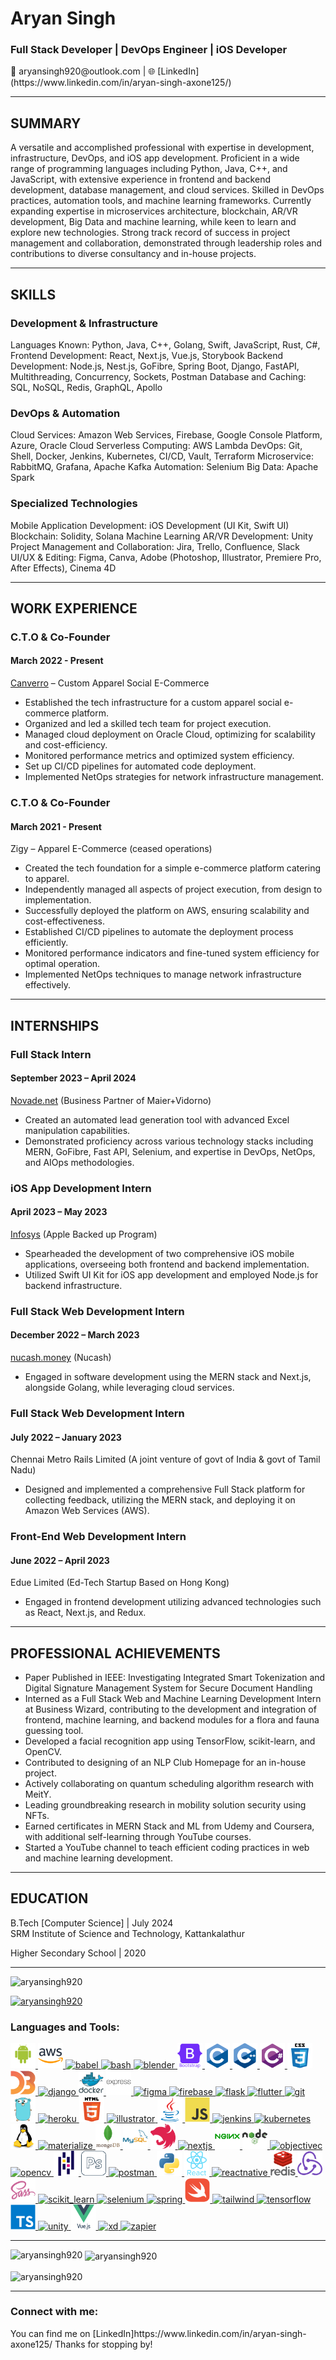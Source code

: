 
<div align="left">     
  <h1>
   Aryan Singh
  </h1>
  <h3>
   Full Stack Developer | DevOps Engineer | iOS Developer
  </h3>
  <p align="left">
   📧 aryansingh920@outlook.com |
   🌐 [LinkedIn](https://www.linkedin.com/in/aryan-singh-axone125/)
  </p>
  <hr/>
  <h2>
   SUMMARY
  </h2>
  <p align="left">
   A versatile and accomplished professional with expertise in development, infrastructure, DevOps, and iOS app
   development. Proficient in a wide range of programming languages including Python, Java, C++, and JavaScript, with
   extensive experience in frontend and backend development, database management, and cloud services. Skilled in
   DevOps practices, automation tools, and machine learning frameworks. Currently expanding expertise in microservices
   architecture, blockchain, AR/VR development, Big Data and machine learning, while keen to learn and explore new
   technologies. Strong track record of success in project management and collaboration, demonstrated through leadership
   roles and contributions to diverse consultancy and in-house projects.
  </p>
  <hr/>
  <h2>
   SKILLS
  </h2>
  <h3>
   Development & Infrastructure
  </h3>
  <p align="left">
   Languages Known: Python, Java, C++, Golang, Swift, JavaScript, Rust, C#,
   Frontend Development: React, Next.js, Vue.js, Storybook
   Backend Development: Node.js, Nest.js, GoFibre, Spring Boot, Django, FastAPI, Multithreading, Concurrency, Sockets, Postman
   Database and Caching: SQL, NoSQL, Redis, GraphQL, Apollo
  </p>
  <h3>
   DevOps & Automation
  </h3>
  <p align="left">
   Cloud Services: Amazon Web Services, Firebase, Google Console Platform, Azure, Oracle Cloud
   Serverless Computing: AWS Lambda
   DevOps: Git, Shell, Docker, Jenkins, Kubernetes, CI/CD, Vault, Terraform
   Microservice: RabbitMQ, Grafana, Apache Kafka
   Automation: Selenium
   Big Data: Apache Spark
  </p>
  <h3>
   Specialized Technologies
  </h3>
  <p align="left">
   Mobile Application Development: iOS Development (UI Kit, Swift UI)
   Blockchain: Solidity, Solana
   Machine Learning
   AR/VR Development: Unity
   Project Management and Collaboration: Jira, Trello, Confluence, Slack
   UI/UX & Editing: Figma, Canva, Adobe (Photoshop, Illustrator, Premiere Pro, After Effects), Cinema 4D
  </p>
  <hr/>
  <h2>
   WORK EXPERIENCE
  </h2>
  <h3>
   C.T.O & Co-Founder
  </h3>
  <h4>
   March 2022 - Present
  </h4>
  <p align="left">
   <a href="https://www.canverro.com/">Canverro</a> – Custom Apparel Social E-Commerce
  </p>
  <ul>
   <li>Established the tech infrastructure for a custom apparel social e-commerce platform.</li>
   <li>Organized and led a skilled tech team for project execution.</li>
   <li>Managed cloud deployment on Oracle Cloud, optimizing for scalability and cost-efficiency.</li>
   <li>Monitored performance metrics and optimized system efficiency.</li>
   <li>Set up CI/CD pipelines for automated code deployment.</li>
   <li>Implemented NetOps strategies for network infrastructure management.</li>
  </ul>
  <h3>
   C.T.O & Co-Founder
  </h3>
  <h4>
   March 2021 - Present
  </h4>
  <p align="left">
   Zigy – Apparel E-Commerce (ceased operations)
  </p>
  <ul>
   <li>Created the tech foundation for a simple e-commerce platform catering to apparel.</li>
   <li>Independently managed all aspects of project execution, from design to implementation.</li>
   <li>Successfully deployed the platform on AWS, ensuring scalability and cost-effectiveness.</li>
   <li>Established CI/CD pipelines to automate the deployment process efficiently.</li>
   <li>Monitored performance indicators and fine-tuned system efficiency for optimal operation.</li>
   <li>Implemented NetOps techniques to manage network infrastructure effectively.</li>
  </ul>
  <hr/>
  <h2>
   INTERNSHIPS
  </h2>
  <h3>
   Full Stack Intern
  </h3>
  <h4>
   September 2023 – April 2024
  </h4>
  <p align="left">
   <a href="https://www.novade.net/">Novade.net</a> (Business Partner of Maier+Vidorno)
  </p>
  <ul>
   <li>Created an automated lead generation tool with advanced Excel manipulation capabilities.</li>
   <li>Demonstrated proficiency across various technology stacks including MERN, GoFibre, Fast API, Selenium, and expertise in DevOps, NetOps, and AIOps methodologies.</li>
  </ul>
  <h3>
   iOS App Development Intern
  </h3>
  <h4>
   April 2023 – May 2023
  </h4>
  <p align="left">
   <a href="https://www.infosys.com/">Infosys</a> (Apple Backed up Program)
  </p>
  <ul>
   <li>Spearheaded the development of two comprehensive iOS mobile applications, overseeing both frontend and backend implementation.</li>
   <li>Utilized Swift UI Kit for iOS app development and employed Node.js for backend infrastructure.</li>
  </ul>
  <h3>
   Full Stack Web Development Intern
  </h3>
  <h4>
   December 2022 – March 2023
  </h4>
  <p align="left">
   <a href="https://nucash.money/">nucash.money</a> (Nucash)
  </p>
  <ul>
   <li>Engaged in software development using the MERN stack and Next.js, alongside Golang, while leveraging cloud services.</li>
  </ul>
  <h3>
   Full Stack Web Development Intern
  </h3>
  <h4>
   July 2022 – January 2023
  </h4>
  <p align="left">
   Chennai Metro Rails Limited (A joint venture of govt of India & govt of Tamil Nadu)
  </p>
  <ul>
   <li>Designed and implemented a comprehensive Full Stack platform for collecting feedback, utilizing the MERN stack, and deploying it on Amazon Web Services (AWS).</li>
  </ul>
  <h3>
   Front-End Web Development Intern
  </h3>
  <h4>


   June 2022 – April 2023
  </h4>
  <p align="left">
   Edue Limited (Ed-Tech Startup Based on Hong Kong)
  </p>
  <ul>
   <li>Engaged in frontend development utilizing advanced technologies such as React, Next.js, and Redux.</li>
  </ul>
  <hr/>
  <h2>
   PROFESSIONAL ACHIEVEMENTS
  </h2>
  <ul>
   <li>Paper Published in IEEE: Investigating Integrated Smart Tokenization and Digital Signature Management System for Secure Document Handling</li>
   <li>Interned as a Full Stack Web and Machine Learning Development Intern at Business Wizard, contributing to the development and integration of frontend, machine learning, and backend modules for a flora and fauna guessing tool.</li>
   <li>Developed a facial recognition app using TensorFlow, scikit-learn, and OpenCV.</li>
   <li>Contributed to designing of an NLP Club Homepage for an in-house project.</li>
   <li>Actively collaborating on quantum scheduling algorithm research with MeitY.</li>
   <li>Leading groundbreaking research in mobility solution security using NFTs.</li>
   <li>Earned certificates in MERN Stack and ML from Udemy and Coursera, with additional self-learning through YouTube courses.</li>
   <li>Started a YouTube channel to teach efficient coding practices in web and machine learning development.</li>
  </ul>
  <hr/>
  <h2>
   EDUCATION
  </h2>
  <p align="left">
   B.Tech [Computer Science] | July 2024
   <br/>
   SRM Institute of Science and Technology, Kattankalathur
  </p>
  <p align="left">
   Higher Secondary School | 2020
  </p>
   <hr/>
   <p align="left"> <img src="https://komarev.com/ghpvc/?username=aryansingh920&label=Profile%20views&color=0e75b6&style=flat" alt="aryansingh920" /> </p>
   <p align="left"> <a href="https://github.com/ryo-ma/github-profile-trophy"><img src="https://github-profile-trophy.vercel.app/?username=aryansingh920" alt="aryansingh920" /></a> </p>
   <p align="left"></p>
   <h3 align="left">Languages and Tools:</h3>
   <p align="left"> <a href="https://developer.android.com" target="_blank" rel="noreferrer"> <img src="https://raw.githubusercontent.com/devicons/devicon/master/icons/android/android-original-wordmark.svg" alt="android" width="40" height="40"/> </a> <a href="https://aws.amazon.com" target="_blank" rel="noreferrer"> <img src="https://raw.githubusercontent.com/devicons/devicon/master/icons/amazonwebservices/amazonwebservices-original-wordmark.svg" alt="aws" width="40" height="40"/> </a> <a href="https://babeljs.io/" target="_blank" rel="noreferrer"> <img src="https://www.vectorlogo.zone/logos/babeljs/babeljs-icon.svg" alt="babel" width="40" height="40"/> </a> <a href="https://www.gnu.org/software/bash/" target="_blank" rel="noreferrer"> <img src="https://www.vectorlogo.zone/logos/gnu_bash/gnu_bash-icon.svg" alt="bash" width="40" height="40"/> </a> <a href="https://www.blender.org/" target="_blank" rel="noreferrer"> <img src="https://download.blender.org/branding/community/blender_community_badge_white.svg" alt="blender" width="40" height="40"/> </a> <a href="https://getbootstrap.com" target="_blank" rel="noreferrer"> <img src="https://raw.githubusercontent.com/devicons/devicon/master/icons/bootstrap/bootstrap-plain-wordmark.svg" alt="bootstrap" width="40" height="40"/> </a> <a href="https://www.cprogramming.com/" target="_blank" rel="noreferrer"> <img src="https://raw.githubusercontent.com/devicons/devicon/master/icons/c/c-original.svg" alt="c" width="40" height="40"/> </a> <a href="https://www.w3schools.com/cpp/" target="_blank" rel="noreferrer"> <img src="https://raw.githubusercontent.com/devicons/devicon/master/icons/cplusplus/cplusplus-original.svg" alt="cplusplus" width="40" height="40"/> </a> <a href="https://www.w3schools.com/cs/" target="_blank" rel="noreferrer"> <img src="https://raw.githubusercontent.com/devicons/devicon/master/icons/csharp/csharp-original.svg" alt="csharp" width="40" height="40"/> </a> <a href="https://www.w3schools.com/css/" target="_blank" rel="noreferrer"> <img src="https://raw.githubusercontent.com/devicons/devicon/master/icons/css3/css3-original-wordmark.svg" alt="css3" width="40" height="40"/> </a> <a href="https://d3js.org/" target="_blank" rel="noreferrer"> <img src="https://raw.githubusercontent.com/devicons/devicon/master/icons/d3js/d3js-original.svg" alt="d3js" width="40" height="40"/> </a> <a href="https://www.djangoproject.com/" target="_blank" rel="noreferrer"> <img src="https://cdn.worldvectorlogo.com/logos/django.svg" alt="django" width="40" height="40"/> </a> <a href="https://www.docker.com/" target="_blank" rel="noreferrer"> <img src="https://raw.githubusercontent.com/devicons/devicon/master/icons/docker/docker-original-wordmark.svg" alt="docker" width="40" height="40"/> </a> <a href="https://expressjs.com" target="_blank" rel="noreferrer"> <img src="https://raw.githubusercontent.com/devicons/devicon/master/icons/express/express-original-wordmark.svg" alt="express" width="40" height="40"/> </a> <a href="https://www.figma.com/" target="_blank" rel="noreferrer"> <img src="https://www.vectorlogo.zone/logos/figma/figma-icon.svg" alt="figma" width="40" height="40"/> </a> <a href="https://firebase.google.com/" target="_blank" rel="noreferrer"> <img src="https://www.vectorlogo.zone/logos/firebase/firebase-icon.svg" alt="firebase" width="40" height="40"/> </a> <a href="https://flask.palletsprojects.com/" target="_blank" rel="noreferrer"> <img src="https://www.vectorlogo.zone/logos/pocoo_flask/pocoo_flask-icon.svg" alt="flask" width="40" height="40"/> </a> <a href="https://flutter.dev" target="_blank" rel="noreferrer"> <img src="https://www.vectorlogo.zone/logos/flutterio/flutterio-icon.svg" alt="flutter" width="40" height="40"/> </a> <a href="https://git-scm.com/" target="_blank" rel="noreferrer"> <img src="https://www.vectorlogo.zone/logos/git-scm/git-scm-icon.svg" alt="git" width="40" height="40"/> </a> <a href="https://golang.org" target="_blank" rel="noreferrer"> <img src="https://raw.githubusercontent.com/devicons/devicon/master/icons/go/go-original.svg" alt="go" width="40" height="40"/> </a> <a href="https://heroku.com" target="_blank" rel="noreferrer"> <img src="https://www.vectorlogo.zone/logos/heroku/heroku-icon.svg" alt="heroku" width="40" height="40"/> </a> <a href="https://www.w3.org/html/" target="_blank" rel="noreferrer"> <img src="https://raw.githubusercontent.com/devicons/devicon/master/icons/html5/html5-original-wordmark.svg" alt="html5" width="40" height="40"/> </a> <a href="https://www.adobe.com/in/products/illustrator.html" target="_blank" rel="noreferrer"> <img src="https://www.vectorlogo.zone/logos/adobe_illustrator/adobe_illustrator-icon.svg" alt="illustrator" width="40" height="40"/> </a> <a href="https://www.java.com" target="_blank" rel="noreferrer"> <img src="https://raw.githubusercontent.com/devicons/devicon/master/icons/java/java-original.svg" alt="java" width="40" height="40"/> </a> <a href="https://developer.mozilla.org/en-US/docs/Web/JavaScript" target="_blank" rel="noreferrer"> <img src="https://raw.githubusercontent.com/devicons/devicon/master/icons/javascript/javascript-original.svg" alt="javascript" width="40" height="40"/> </a> <a href="https://www.jenkins.io" target="_blank" rel="noreferrer"> <img src="https://www.vectorlogo.zone/logos/jenkins/jenkins-icon.svg" alt="jenkins" width="40" height="40"/> </a> <a href="https://kubernetes.io" target="_blank" rel="noreferrer"> <img src="https://www.vectorlogo.zone/logos/kubernetes/kubernetes-icon.svg" alt="kubernetes" width="40" height="40"/> </a> <a href="https://www.linux.org/" target="_blank" rel="noreferrer"> <img src="https://raw.githubusercontent.com/devicons/devicon/master/icons/linux/linux-original.svg" alt="linux" width="40" height="40"/> </a> <a href="https://materializecss.com/" target="_blank" rel="noreferrer"> <img src="https://raw.githubusercontent.com/prplx/svg-logos/5585531d45d294869c4eaab4d7cf2e9c167710a9/svg/materialize.svg" alt="materialize" width="40" height="40"/> </a> <a href="https://www.mongodb.com/" target="_blank" rel="noreferrer"> <img src="https://raw.githubusercontent.com/devicons/devicon/master/icons/mongodb/mongodb-original-wordmark.svg" alt="mongodb" width="40" height="40"/> </a> <a href="https://www.mysql.com/" target="_blank" rel="noreferrer"> <img src="https://raw.githubusercontent.com/devicons/devicon/master/icons/mysql/mysql-original-wordmark.svg" alt="mysql" width="40" height="40"/> </a> <a href="https://nestjs.com/" target="_blank" rel="noreferrer"> <img src="https://raw.githubusercontent.com/devicons/devicon/master/icons/nestjs/nestjs-plain.svg" alt="nestjs" width="40" height="40"/> </a> <a href="https://nextjs.org/" target="_blank" rel="noreferrer"> <img src="https://cdn.worldvectorlogo.com/logos/nextjs-2.svg" alt="nextjs" width="40" height="40"/> </a> <a href="https://www.nginx.com" target="_blank" rel="noreferrer"> <img src="https://raw.githubusercontent.com/devicons/devicon/master/icons/nginx/nginx-original.svg" alt="nginx" width="40" height="40"/> </a> <a href="https://nodejs.org" target="_blank" rel="noreferrer"> <img src="https://raw.githubusercontent.com/devicons/devicon/master/icons/nodejs/nodejs-original-wordmark.svg" alt="nodejs" width="40" height="40"/> </a> <a href="https://developer.apple.com/library/archive/documentation/Cocoa/Conceptual/ProgrammingWithObjectiveC/Introduction/Introduction.html" target="_blank" rel="noreferrer"> <img src="https://www.vectorlogo.zone/logos/apple_objectivec/apple_objectivec-icon.svg" alt="objectivec" width="40" height="40"/> </a> <a href="https://opencv.org/" target="_blank" rel="noreferrer"> <img src="https://www.vectorlogo.zone/logos/opencv/opencv-icon.svg" alt="opencv" width="40" height="40"/> </a> <a href="https://pandas.pydata.org/" target="_blank" rel="noreferrer"> <img src="https://raw.githubusercontent.com/devicons/devicon/2ae2a900d2f041da66e950e4d48052658d850630/icons/pandas/pandas-original.svg" alt="pandas" width="40" height="40"/> </a> <a href="https://www.photoshop.com/en" target="_blank" rel="noreferrer"> <img src="https://raw.githubusercontent.com/devicons/devicon/master/icons/photoshop/photoshop-line.svg" alt="photoshop" width="40" height="40"/> </a> <a href="https://postman.com" target="_blank" rel="noreferrer"> <img src="https://www.vectorlogo.zone/logos/getpostman/getpostman-icon.svg" alt="postman" width="40" height="40"/> </a> <a href="https://www.python.org" target="_blank" rel="noreferrer"> <img src="https://raw.githubusercontent.com/devicons/devicon/master/icons/python/python-original.svg" alt="python" width="40" height="40"/> </a> <a href="https://reactjs.org/" target="_blank" rel="noreferrer"> <img src="https://raw.githubusercontent.com/devicons/devicon/master/icons/react/react-original-wordmark.svg" alt="react" width="40" height="40"/> </a> <a href="https://reactnative.dev/" target="_blank" rel="noreferrer"> <img src="https://reactnative.dev/img/header_logo.svg" alt="reactnative" width="40" height="40"/> </a> <a href="https://redis.io" target="_blank" rel="noreferrer"> <img src="https://raw.githubusercontent.com/devicons/devicon/master/icons/redis/redis-original-wordmark.svg" alt="redis" width="40" height="40"/> </a> <a href="https://redux.js.org" target="_blank" rel="noreferrer"> <img src="https://raw.githubusercontent.com/devicons/devicon/master/icons/redux/redux-original.svg" alt="redux" width="40" height="40"/> </a> <a href="https://sass-lang.com" target="_blank" rel="noreferrer"> <img src="https://raw.githubusercontent.com/devicons/devicon/master/icons/sass/sass-original.svg" alt="sass" width="40" height="40"/> </a> <a href="https://scikit-learn.org/" target="_blank" rel="noreferrer"> <img src="https://upload.wikimedia.org/wikipedia/commons/0/05/Scikit_learn_logo_small.svg" alt="scikit_learn" width="40" height="40"/> </a> <a href="https://www.selenium.dev" target="_blank" rel="noreferrer"> <img src="https://raw.githubusercontent.com/detain/svg-logos/780f25886640cef088af994181646db2f6b1a3f8/svg/selenium-logo.svg" alt="selenium" width="40" height="40"/> </a> <a href="https://spring.io/" target="_blank" rel="noreferrer"> <img src="https://www.vectorlogo.zone/logos/springio/springio-icon.svg" alt="spring" width="40" height="40"/> </a> <a href="https://developer.apple.com/swift/" target="_blank" rel="noreferrer"> <img src="https://raw.githubusercontent.com/devicons/devicon/master/icons/swift/swift-original.svg" alt="swift" width="40" height="40"/> </a> <a href="https://tailwindcss.com/" target="_blank" rel="noreferrer"> <img src="https://www.vectorlogo.zone/logos/tailwindcss/tailwindcss-icon.svg" alt="tailwind" width="40" height="40"/> </a> <a href="https://www.tensorflow.org" target="_blank" rel="noreferrer"> <img src="https://www.vectorlogo.zone/logos/tensorflow/tensorflow-icon.svg" alt="tensorflow" width="40" height="40"/> </a> <a href="https://www.typescriptlang.org/" target="_blank" rel="noreferrer"> <img src="https://raw.githubusercontent.com/devicons/devicon/master/icons/typescript/typescript-original.svg" alt="typescript" width="40" height="40"/> </a> <a href="https://unity.com/" target="_blank" rel="noreferrer"> <img src="https://www.vectorlogo.zone/logos/unity3d/unity3d-icon.svg" alt="unity" width="40" height="40"/> </a> <a href="https://vuejs.org/" target="_blank" rel="noreferrer"> <img src="https://raw.githubusercontent.com/devicons/devicon/master/icons/vuejs/vuejs-original-wordmark.svg" alt="vuejs" width="40" height="40"/> </a> <a href="https://www.adobe.com/products/xd.html" target="_blank" rel="noreferrer"> <img src="https://cdn.worldvectorlogo.com/logos/adobe-xd.svg" alt="xd" width="40" height="40"/> </a> <a href="https://zapier.com" target="_blank" rel="noreferrer"> <img src="https://www.vectorlogo.zone/logos/zapier/zapier-icon.svg" alt="zapier" width="40" height="40"/> </a> </p>
  <hr/>
   <p><img align="left" src="https://github-readme-stats.vercel.app/api/top-langs?username=aryansingh920&show_icons=true&locale=en&layout=compact" alt="aryansingh920" /></p>
   <p>&nbsp;<img align="center" src="https://github-readme-stats.vercel.app/api?username=aryansingh920&show_icons=true&locale=en" alt="aryansingh920" /></p>
   <p><img align="center" src="https://github-readme-streak-stats.herokuapp.com/?user=aryansingh920&" alt="aryansingh920" /></p>
   <hr/>
   <h3 align="left">Connect with me:</h3>
   You can find me on [LinkedIn]https://www.linkedin.com/in/aryan-singh-axone125/ 
   Thanks for stopping by!
</div>
